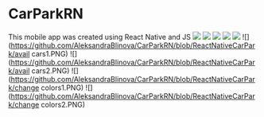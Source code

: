 # CarParkRN
This mobile app was created using React Native and JS
![](https://github.com/AleksandraBlinova/CarParkRN/blob/ReactNativeCarPark/contacts.PNG)
![](https://github.com/AleksandraBlinova/CarParkRN/blob/ReactNativeCarPark/home1.PNG)
![](https://github.com/AleksandraBlinova/CarParkRN/blob/ReactNativeCarPark/home2.PNG)
![](https://github.com/AleksandraBlinova/CarParkRN/blob/ReactNativeCarPark/menu.PNG)
![](https://github.com/AleksandraBlinova/CarParkRN/blob/ReactNativeCarPark/offers.PNG)
![](https://github.com/AleksandraBlinova/CarParkRN/blob/ReactNativeCarPark/avail cars1.PNG)
![](https://github.com/AleksandraBlinova/CarParkRN/blob/ReactNativeCarPark/avail cars2.PNG)
![](https://github.com/AleksandraBlinova/CarParkRN/blob/ReactNativeCarPark/change colors1.PNG)
![](https://github.com/AleksandraBlinova/CarParkRN/blob/ReactNativeCarPark/change colors2.PNG)
